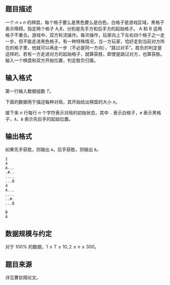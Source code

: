 ## 题目描述

一个 $n \times n$ 的棋盘，每个格子要么是黑色要么是白色。白格子是游戏区域，黑格子表示障碍。指定两个格子 $\text{A,B}$，分别是先手方和后手方的起始格子。 $\text{A}$ 和 $\text{B}$ 这两格子不重合。游戏中，双方轮流操作。每次操作，玩家向上下左右四个格子之一走一步，但不能走进黑色格子。有一种特殊情况，当一方玩家，恰好走到当前对方所在的格子里，他就可以再走一步（不必是同一方向），“跳过对手”。胜负的判定是这样的，若有一方走进对方的起始格子，就算获胜，即使是跳过对方，也算获胜。输入一个棋盘和双方开始位置，判定胜负归属。

## 输入格式

第一行输入数据组数 $T$。

下面的数据用于描述每种对局，其开始给出棋盘的大小 $n$。

接下来 $n$ 行每行 $n$ 个字符表示对局的初始状态，其中 `.` 表示白格子，`#` 表示黑格子，`A`、`B` 表示先后手的起始位置。

## 输出格式

如果先手获胜，则输出 `A`，后手获胜，则输出 `B`。

```input1
2
4
A...
.#..
....
...B
4
A...
....
..#.
...B
```

```output1
B
A
```

## 数据规模与约定

对于 $100\%$ 的数据，$1 \le T \le 10, 2 \le n \le 300$。

## 题目来源

详见曹钦翔论文。